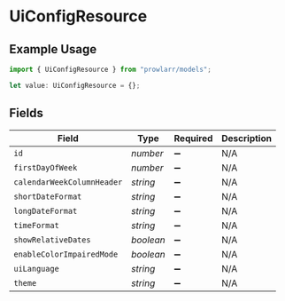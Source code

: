 # UiConfigResource

## Example Usage

```typescript
import { UiConfigResource } from "prowlarr/models";

let value: UiConfigResource = {};
```

## Fields

| Field                      | Type                       | Required                   | Description                |
| -------------------------- | -------------------------- | -------------------------- | -------------------------- |
| `id`                       | *number*                   | :heavy_minus_sign:         | N/A                        |
| `firstDayOfWeek`           | *number*                   | :heavy_minus_sign:         | N/A                        |
| `calendarWeekColumnHeader` | *string*                   | :heavy_minus_sign:         | N/A                        |
| `shortDateFormat`          | *string*                   | :heavy_minus_sign:         | N/A                        |
| `longDateFormat`           | *string*                   | :heavy_minus_sign:         | N/A                        |
| `timeFormat`               | *string*                   | :heavy_minus_sign:         | N/A                        |
| `showRelativeDates`        | *boolean*                  | :heavy_minus_sign:         | N/A                        |
| `enableColorImpairedMode`  | *boolean*                  | :heavy_minus_sign:         | N/A                        |
| `uiLanguage`               | *string*                   | :heavy_minus_sign:         | N/A                        |
| `theme`                    | *string*                   | :heavy_minus_sign:         | N/A                        |